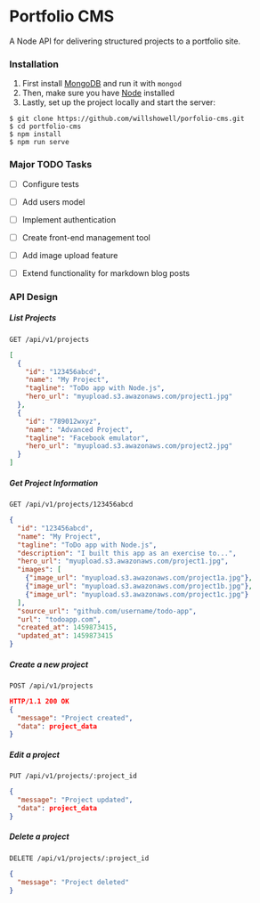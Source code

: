 # Portfolio CMS

A Node API for delivering structured projects to a portfolio site.


### Installation

1. First install [MongoDB](https://www.mongodb.org/) and run it with `mongod`
2. Then, make sure you have [Node](https://nodejs.org) installed
3. Lastly, set up the project locally and start the server:

```
$ git clone https://github.com/willshowell/porfolio-cms.git
$ cd portfolio-cms
$ npm install
$ npm run serve
```

### Major TODO Tasks
* [ ] Configure tests
* [ ] Add users model
* [ ] Implement authentication
* [ ] Create front-end management tool
* [ ] Add image upload feature
* [ ] Extend functionality for markdown blog posts
 

### API Design

##### List Projects
 
```http
GET /api/v1/projects
```
```json
[
  {
    "id": "123456abcd",
    "name": "My Project",
    "tagline": "ToDo app with Node.js",
    "hero_url": "myupload.s3.awazonaws.com/project1.jpg"
  },
  {
    "id": "789012wxyz",
    "name": "Advanced Project",
    "tagline": "Facebook emulator",
    "hero_url": "myupload.s3.awazonaws.com/project2.jpg"
  }
]
```
	
##### Get Project Information
```http
GET /api/v1/projects/123456abcd
```
```json
{
  "id": "123456abcd",
  "name": "My Project",
  "tagline": "ToDo app with Node.js",
  "description": "I built this app as an exercise to...",
  "hero_url": "myupload.s3.awazonaws.com/project1.jpg",
  "images": [
    {"image_url": "myupload.s3.awazonaws.com/project1a.jpg"},
    {"image_url": "myupload.s3.awazonaws.com/project1b.jpg"},
    {"image_url": "myupload.s3.awazonaws.com/project1c.jpg"}
  ],
  "source_url": "github.com/username/todo-app",
  "url": "todoapp.com",
  "created_at": 1459873415,
  "updated_at": 1459873415
}
```

##### Create a new project
```http
POST /api/v1/projects
```
```json
HTTP/1.1 200 OK
{
  "message": "Project created",
  "data": project_data
}
```

##### Edit a project
```http
PUT /api/v1/projects/:project_id
```
```json
{
  "message": "Project updated",
  "data": project_data
}
```
	
##### Delete a project
```http
DELETE /api/v1/projects/:project_id
```
```json
{
  "message": "Project deleted"
}
```

